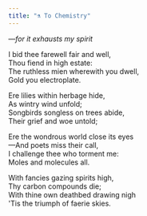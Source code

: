 ```yaml
---
title: "⚗️ To Chemistry"
---
```


—*for it exhausts my spirit*

I bid thee farewell fair and well,<br>
Thou fiend in high estate:<br>
The ruthless mien wherewith you dwell,<br>
Gold you electroplate.<br>

Ere lilies within herbage hide,<br>
As wintry wind unfold;<br>
Songbirds songless on trees abide,<br>
Their grief and woe untold;<br>

Ere the wondrous world close its eyes<br>
—And poets miss their call,<br>
I challenge thee who torment me:<br>
Moles and molecules all.<br>

With fancies gazing spirits high,<br>
Thy carbon compounds die;<br>
With thine own deathbed drawing nigh<br>
'Tis the triumph of faerie skies.<br>
